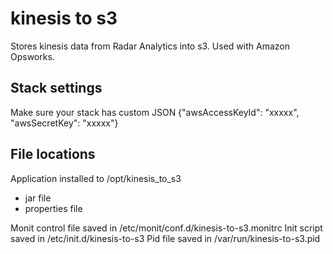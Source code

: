 kinesis to s3
=============

Stores kinesis data from Radar Analytics into s3. Used with Amazon Opsworks.

Stack settings
--------------

Make sure your stack has custom JSON {"awsAccessKeyId": "xxxxx", "awsSecretKey": "xxxxx"}


File locations
--------------

Application installed to /opt/kinesis_to_s3

- jar file
- properties file

Monit control file saved in /etc/monit/conf.d/kinesis-to-s3.monitrc
Init script saved in /etc/init.d/kinesis-to-s3
Pid file saved in /var/run/kinesis-to-s3.pid